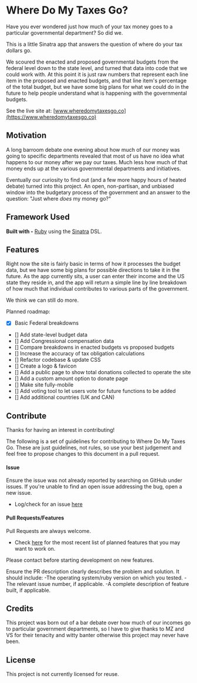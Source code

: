 # Where Do My Taxes Go?
Have you ever wondered just how much of your tax money goes to a particular governmental department? So did we.

This is a little Sinatra app that answers the question of where do your tax dollars go.

We scoured the enacted and proposed governmental budgets from the federal level down to the state level, and turned that data into code that we could work with. At this point it is just raw numbers that represent each line item in the proposed and enacted budgets, and that line item's percentage of the total budget, but we have some big plans for what we could do in the future to help people understand what is happening with the governmental budgets.

See the live site at: [www.wheredomytaxesgo.co](https://www.wheredomytaxesgo.co)

## Motivation
A long barroom debate one evening about how much of our money was going to specific departments revealed that most of us have no idea what happens to our money after we pay our taxes. Much less how much of that money ends up at the various governmental departments and initiatives.

Eventually our curiosity to find out (and a few more happy hours of heated debate) turned into this project. An open, non-partisan, and unbiased window into the budgetary process of the government and an answer to the question: "Just where *does* my money go?"

## Framework Used
**Built with -**
[Ruby](https://www.ruby-lang.org/en/) using the [Sinatra](http://sinatrarb.com/) DSL.

## Features
Right now the site is fairly basic in terms of how it processes the budget data, but we have some big plans for possible directions to take it in the future. As the app currently sits, a user can enter their income and the US state they reside in, and the app will return a simple line by line breakdown of how much that individual contributes to various parts of the government.

We think we can still do more.

Planned roadmap:
 - [x] Basic Federal breakdowns
 - [] Add state-level budget data
 - [] Add Congressional compensation data
 - [] Compare breakdowns in enacted budgets vs proposed budgets
 - [] Increase the accuracy of tax obligation calculations
 - [] Refactor codebase & update CSS
 - [] Create a logo & favicon
 - [] Add a public page to show total donations collected to operate the site
 - [] Add a custom amount option to donate page
 - [] Make site fully-mobile
 - [] Add voting tool to let users vote for future functions to be added
 - [] Add additional countries (UK and CAN)

## Contribute
Thanks for having an interest in contributing!

The following is a set of guidelines for contributing to Where Do My Taxes Go. These are just guidelines, not rules, so use your best judgement and feel free to propose changes to this document in a pull request.

#### Issue
Ensure the issue was not already reported by searching on GitHub under issues. If you're unable to find an open issue addressing the bug, open a new issue.
- Log/check for an issue [here](https://github.com/jwhitish/wheredomytaxesgo/issues)

#### Pull Requests/Features
Pull Requests are always welcome.
- Check [here](https://www.wheredomytaxesgo.co/about#roadmap) for the most recent list of planned features that you may want to work on.

Please contact before starting development on new features.

Ensure the PR description clearly describes the problem and solution. It should include:
-The operating system/ruby version on which you tested.
-The relevant issue number, if applicable.
-A complete description of feature built, if applicable.

## Credits
This project was born out of a bar debate over how much of our incomes go to particular government departments, so I have to give thanks to MZ and VS for their tenacity and witty banter otherwise this project may never have been.

## License
This project is not currently licensed for reuse.

